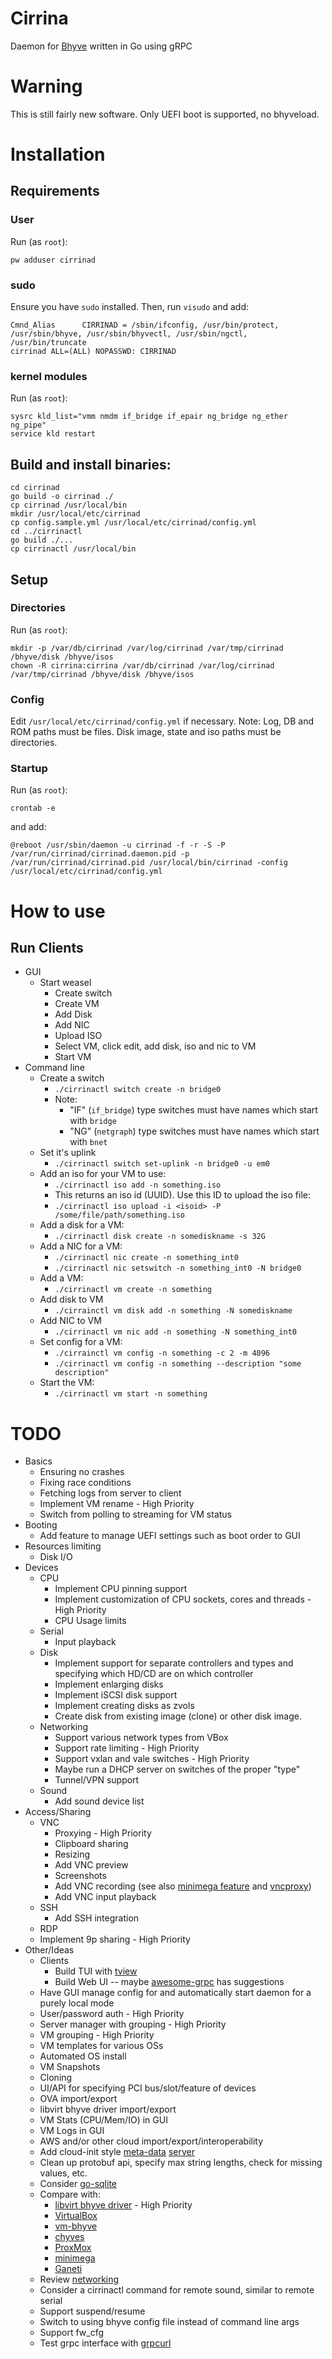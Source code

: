 # Cirrina

Daemon for [Bhyve](https://wiki.freebsd.org/bhyve) written in Go using gRPC

# Warning

This is still fairly new software. Only UEFI boot is supported, no bhyveload.

# Installation

## Requirements

### User

Run (as `root`):

```
pw adduser cirrinad
```

### sudo

Ensure you have `sudo` installed. Then, run `visudo` and add:

```
Cmnd_Alias      CIRRINAD = /sbin/ifconfig, /usr/bin/protect, /usr/sbin/bhyve, /usr/sbin/bhyvectl, /usr/sbin/ngctl, /usr/bin/truncate
cirrinad ALL=(ALL) NOPASSWD: CIRRINAD
```

### kernel modules

Run (as `root`):

```
sysrc kld_list="vmm nmdm if_bridge if_epair ng_bridge ng_ether ng_pipe"
service kld restart
```

## Build and install binaries:

```
cd cirrinad
go build -o cirrinad ./
cp cirrinad /usr/local/bin
mkdir /usr/local/etc/cirrinad
cp config.sample.yml /usr/local/etc/cirrinad/config.yml
cd ../cirrinactl
go build ./...
cp cirrinactl /usr/local/bin
```

## Setup

### Directories

Run (as `root`):

```
mkdir -p /var/db/cirrinad /var/log/cirrinad /var/tmp/cirrinad /bhyve/disk /bhyve/isos
chown -R cirrina:cirrina /var/db/cirrinad /var/log/cirrinad /var/tmp/cirrinad /bhyve/disk /bhyve/isos
```

### Config

Edit `/usr/local/etc/cirrinad/config.yml` if necessary. Note: Log, DB and ROM paths must be files. Disk image, state
and iso paths must be directories.

### Startup

Run (as `root`):

```
crontab -e
```

and add:

```
@reboot /usr/sbin/daemon -u cirrinad -f -r -S -P /var/run/cirrinad/cirrinad.daemon.pid -p /var/run/cirrinad/cirrinad.pid /usr/local/bin/cirrinad -config /usr/local/etc/cirrinad/config.yml
```

# How to use

## Run Clients

* GUI
  * Start weasel
    * Create switch
    * Create VM
    * Add Disk
    * Add NIC
    * Upload ISO
    * Select VM, click edit, add disk, iso and nic to VM
    * Start VM
* Command line
  * Create a switch
    * `./cirrinactl switch create -n bridge0`
    * Note:
      * "IF" (`if_bridge`) type switches must have names which start with `bridge`
      * "NG" (`netgraph`) type switches must have names which start with `bnet`
  * Set it's uplink
    * `./cirrinactl switch set-uplink -n bridge0 -u em0`
  * Add an iso for your VM to use:
    * `./cirrinactl iso add -n something.iso`
    * This returns an iso id (UUID). Use this ID to upload the iso file:
    * `./cirrinactl iso upload -i <isoid> -P /some/file/path/something.iso`
  * Add a disk for a VM:
    * `./cirrinactl disk create -n somediskname -s 32G`
  * Add a NIC for a VM:
    * `./cirrinactl nic create -n something_int0`
    * `./cirrinactl nic setswitch -n something_int0 -N bridge0`
  * Add a VM:
    * `./cirrinactl vm create -n something`
  * Add disk to VM
    * `./cirrainctl vm disk add -n something -N somediskname`
  * Add NIC to VM
    * `./cirrinactl vm nic add -n something -N something_int0`
  * Set config for a VM:
    * `./cirrainctl vm config -n something -c 2 -m 4096`
    * `./cirrinactl vm config -n something --description "some description"`
  * Start the VM:
    * `./cirrinactl vm start -n something`

# TODO

* Basics
  * Ensuring no crashes
  * Fixing race conditions
  * Fetching logs from server to client
  * Implement VM rename - High Priority
  * Switch from polling to streaming for VM status
* Booting
  * Add feature to manage UEFI settings such as boot order to GUI
* Resources limiting
  * Disk I/O
* Devices
  * CPU
    * Implement CPU pinning support
    * Implement customization of CPU sockets, cores and threads - High Priority
    * CPU Usage limits
  * Serial
    * Input playback
  * Disk
    * Implement support for separate controllers and types and specifying which HD/CD are on which controller
    * Implement enlarging disks
    * Implement iSCSI disk support
    * Implement creating disks as zvols
    * Create disk from existing image (clone) or other disk image.
  * Networking
    * Support various network types from VBox
    * Support rate limiting - High Priority
    * Support vxlan and vale switches - High Priority
    * Maybe run a DHCP server on switches of the proper "type"
    * Tunnel/VPN support
  * Sound
    * Add sound device list
* Access/Sharing
  * VNC
    * Proxying - High Priority
    * Clipboard sharing
    * Resizing
    * Add VNC preview
    * Screenshots
    * Add VNC recording (see also [minimega feature](https://minimega.org/articles/vnc.article)
      and [vncproxy](https://pkg.go.dev/github.com/amitbet/vncproxy))
    * Add VNC input playback
  * SSH
    * Add SSH integration
  * RDP
  * Implement 9p sharing - High Priority
* Other/Ideas
  * Clients
    * Build TUI with [tview](https://github.com/rivo/tview)
    * Build Web UI -- maybe [awesome-grpc](https://github.com/grpc-ecosystem/awesome-grpc) has suggestions
  * Have GUI manage config for and automatically start daemon for a purely local mode
  * User/password auth - High Priority
  * Server manager with grouping - High Priority
  * VM grouping - High Priority
  * VM templates for various OSs
  * Automated OS install
  * VM Snapshots
  * Cloning
  * UI/API for specifying PCI bus/slot/feature of devices
  * OVA import/export
  * libvirt bhyve driver import/export
  * VM Stats (CPU/Mem/IO) in GUI
  * VM Logs in GUI
  * AWS and/or other cloud import/export/interoperability
  * Add cloud-init
    style [meta-data](https://docs.openstack.org/nova/train/admin/metadata-service.html)
    [server](https://docs.tinkerbell.org/services/hegel/)
  * Clean up protobuf api, specify max string lengths, check for missing values, etc.
  * Consider [go-sqlite](https://github.com/glebarez/go-sqlite)
  * Compare with:
    * [libvirt bhyve driver](https://libvirt.org/drvbhyve.html) - High Priority
    * [VirtualBox](https://www.virtualbox.org/wiki/Documentation)
    * [vm-bhyve](https://github.com/churchers/vm-bhyve)
    * [chyves](http://chyves.org/)
    * [ProxMox](https://pve.proxmox.com/)
    * [minimega](https://minimega.org/)
    * [Ganeti](https://ganeti.org/)
  * Review [networking](https://freebsdfoundation.org/wp-content/uploads/2020/01/Arranging-Your-Virtual-Network-on-FreeBSD.pdf)
  * Consider a cirrinactl command for remote sound, similar to remote serial
  * Support suspend/resume
  * Switch to using bhyve config file instead of command line args
  * Support fw_cfg
  * Test grpc interface with [grpcurl](https://github.com/fullstorydev/grpcurl)
